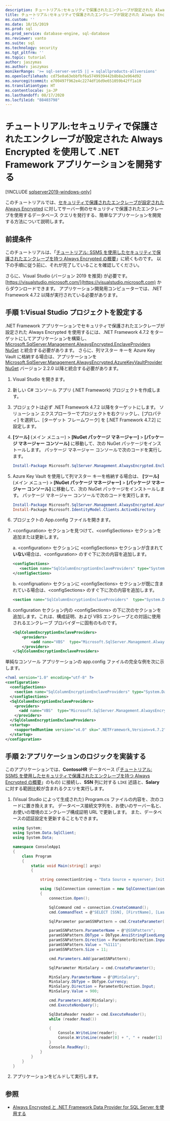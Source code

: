 ```yaml
---
description: チュートリアル:セキュリティで保護されたエンクレーブが設定された Always Encrypted を使用して .NET Framework アプリケーションを開発する
title: チュートリアル:セキュリティで保護されたエンクレーブが設定された Always Encrypted を使用して .NET Framework アプリケーションを開発する | Microsoft Docs
ms.custom: ''
ms.date: 10/15/2019
ms.prod: sql
ms.prod_service: database-engine, sql-database
ms.reviewer: vanto
ms.suite: sql
ms.technology: security
ms.tgt_pltfrm: ''
ms.topic: tutorial
author: jaszymas
ms.author: jaszymas
monikerRange: '>= sql-server-ver15 || = sqlallproducts-allversions'
ms.openlocfilehash: cd75e0a63ebbfbf6a5749939442b8b8a2e964d92
ms.sourcegitcommit: e700497f962e4c2274df16d9e651059b42ff1a10
ms.translationtype: HT
ms.contentlocale: ja-JP
ms.lasthandoff: 08/17/2020
ms.locfileid: "88403798"
---
```

# <a name="tutorial-develop-a-net-framework-application-using-always-encrypted-with-secure-enclaves"></a>チュートリアル:セキュリティで保護されたエンクレーブが設定された Always Encrypted を使用して .NET Framework アプリケーションを開発する
[!INCLUDE [sqlserver2019-windows-only](../../includes/applies-to-version/sqlserver2019-windows-only.md)]

このチュートリアルでは、[セキュリティで保護されたエンクレーブが設定された Always Encrypted](encryption/always-encrypted-enclaves.md) に対してサーバー側のセキュリティで保護されたエンクレーブを使用するデータベース クエリを発行する、簡単なアプリケーションを開発する方法について説明します。 

## <a name="prerequisites"></a>前提条件
このチュートリアルは、「[チュートリアル: SSMS を使用したセキュリティで保護されたエンクレーブを持つ Always Encrypted の概要](./tutorial-getting-started-with-always-encrypted-enclaves.md)」に続くものです。 以下の手順に従う前に、それが完了していることを確認してください。

さらに、Visual Studio (バージョン 2019 を推奨) が必要です。[https://visualstudio.microsoft.com/](https://visualstudio.microsoft.com) からダウンロードできます。 アプリケーション開発用コンピューターでは、.NET Framework 4.7.2 以降が実行されている必要があります。

## <a name="step-1-set-up-your-visual-studio-project"></a>手順 1:Visual Studio プロジェクトを設定する

.NET Framework アプリケーションでセキュリティで保護されたエンクレーブが設定された Always Encrypted を使用するには、.NET Framework 4.7.2 をターゲットにしてアプリケーションを構築し、[Microsoft.SqlServer.Management.AlwaysEncrypted.EnclaveProviders NuGet](https://www.nuget.org/packages/Microsoft.SqlServer.Management.AlwaysEncrypted.EnclaveProviders) と統合する必要があります。 さらに、列マスター キーを Azure Key Vault に格納する場合は、アプリケーションを [Microsoft.SqlServer.Management.AlwaysEncrypted.AzureKeyVaultProvider NuGet](https://www.nuget.org/packages/Microsoft.SqlServer.Management.AlwaysEncrypted.AzureKeyVaultProvider) バージョン 2.2.0 以降と統合する必要があります。 

1. Visual Studio を開きます。

2. 新しい C\# コンソール アプリ (.NET Framework) プロジェクトを作成します。

3. プロジェクトは必ず .NET Framework 4.7.2 以降をターゲットにします。 ソリューション エクスプローラーでプロジェクトを右クリックし、[プロパティ] を選択し、[ターゲット フレームワーク] を [.NET Framework 4.7.2] に設定します。

4. **[ツール]** (メイン メニュー) > **[NuGet パッケージ マネージャー]**  >  **[パッケージ マネージャー コンソール]** に移動して、次の NuGet パッケージをインストールします。 パッケージ マネージャー コンソールで次のコードを実行します。

   ```powershell
   Install-Package Microsoft.SqlServer.Management.AlwaysEncrypted.EnclaveProviders -IncludePrerelease
   ```

5. Azure Key Vault を使用して列マスター キーを格納する場合は、 **[ツール]** (メイン メニュー) > **[NuGet パッケージ マネージャー]**  >  **[パッケージ マネージャー コンソール]** に移動して、次の NuGet パッケージをインストールします。 パッケージ マネージャー コンソールで次のコードを実行します。

   ```powershell
   Install-Package Microsoft.SqlServer.Management.AlwaysEncrypted.AzureKeyVaultProvider -IncludePrerelease -Version 2.2.0
   Install-Package Microsoft.IdentityModel.Clients.ActiveDirectory
   ```

7. プロジェクトの App.config ファイルを開きます。

8. \<configuration\> セクションを見つけて、\<configSections\> セクションを追加または更新します。

   a. \<configuration\> セクションに \<configSections\> セクションが含まれて**いない**場合は、\<configuration\> のすぐ下に次の内容を追加します。
   
      ```xml
      <configSections>
         <section name="SqlColumnEncryptionEnclaveProviders" type="System.Data.SqlClient.SqlColumnEncryptionEnclaveProviderConfigurationSection, System.Data, Version=4.0.0.0, Culture=neutral, PublicKeyToken=b77a5c561934e089" />
      </configSections>
      ```
   b. \<configruation\> セクションに \<configSections\> セクションが既に含まれている場合は、\<configSections\> のすぐ下に次の内容を追加します。

   ```xml
   <section name="SqlColumnEncryptionEnclaveProviders"  type="System.Data.SqlClient.SqlColumnEncryptionEnclaveProviderConfigurationSection, System.Data,  Version=4.0.0.0, Culture=neutral, PublicKeyToken=b77a5c561934e089" /\>
   ```

9. configuration セクション内の \<configSections\> の下に次のセクションを追加します。これは、構成証明、および VBS エンクレーブとの対話に使用されるエンクレーブ プロバイダーに固有のものです。

   ```xml
   <SqlColumnEncryptionEnclaveProviders>
       <providers>
           <add name="VBS"  type="Microsoft.SqlServer.Management.AlwaysEncrypted.EnclaveProviders.HostGuardianServiceEnclaveProvider,  Microsoft.SqlServer.Management.AlwaysEncrypted.EnclaveProviders,    Version=15.0.0.0, Culture=neutral, PublicKeyToken=89845dcd8080cc91"/>
       </providers>
   </SqlColumnEncryptionEnclaveProviders>
   ```

単純なコンソール アプリケーションの app.config ファイルの完全な例を次に示します。
```xml
<?xml version="1.0" encoding="utf-8" ?>
<configuration>
  <configSections>
    <section name="SqlColumnEncryptionEnclaveProviders" type="System.Data.SqlClient.SqlColumnEncryptionEnclaveProviderConfigurationSection, System.Data, Version=4.0.0.0, Culture=neutral, PublicKeyToken=b77a5c561934e089" />
  </configSections>
  <SqlColumnEncryptionEnclaveProviders>
    <providers>
      <add name="VBS"  type="Microsoft.SqlServer.Management.AlwaysEncrypted.EnclaveProviders.HostGuardianServiceEnclaveProvider,  Microsoft.SqlServer.Management.AlwaysEncrypted.EnclaveProviders,    Version=15.0.0.0, Culture=neutral, PublicKeyToken=89845dcd8080cc91"/>
    </providers>
  </SqlColumnEncryptionEnclaveProviders>
  <startup> 
    <supportedRuntime version="v4.0" sku=".NETFramework,Version=v4.7.2" />
  </startup>
</configuration>
```
## <a name="step-2-implement-your-application-logic"></a>手順 2:アプリケーションのロジックを実装する
このアプリケーションでは、**ContosoHR** データベース (「[チュートリアル: SSMS を使用したセキュリティで保護されたエンクレーブを持つ Always Encrypted の概要](tutorial-getting-started-with-always-encrypted-enclaves.md)」のもの) に接続し、**SSN** 列に対する `LIKE` 述語と、**Salary** に対する範囲比較が含まれるクエリを実行します。

1. (Visual Studio によって生成された) Program.cs ファイルの内容を、次のコードに置き換えます。 データベース接続文字列を、お使いのサーバー名と、お使いの環境のエンクレーブ構成証明 URL で更新します。 また、データベースの認証設定を更新することもできます。

    ```cs
    using System;
    using System.Data.SqlClient;
    using System.Data;

    namespace ConsoleApp1
    {
        class Program
        {
            static void Main(string[] args)
            {
    
                string connectionString = "Data Source = myserver; Initial Catalog = ContosoHR; Column Encryption Setting = Enabled;Enclave Attestation Url = http://hgs.bastion.local/Attestation; Integrated Security = true";

                using (SqlConnection connection = new SqlConnection(connectionString))
                {
                    connection.Open();

                    SqlCommand cmd = connection.CreateCommand();
                    cmd.CommandText = @"SELECT [SSN], [FirstName], [LastName], [Salary] FROM [dbo].[Employees] WHERE [SSN] LIKE @SSNPattern AND [Salary] > @MinSalary;";

                    SqlParameter paramSSNPattern = cmd.CreateParameter();

                    paramSSNPattern.ParameterName = @"@SSNPattern";
                    paramSSNPattern.DbType = DbType.AnsiStringFixedLength;
                    paramSSNPattern.Direction = ParameterDirection.Input;
                    paramSSNPattern.Value = "%1111";
                    paramSSNPattern.Size = 11;

                    cmd.Parameters.Add(paramSSNPattern);

                    SqlParameter MinSalary = cmd.CreateParameter();

                    MinSalary.ParameterName = @"@MinSalary";
                    MinSalary.DbType = DbType.Currency;
                    MinSalary.Direction = ParameterDirection.Input;
                    MinSalary.Value = 900;

                    cmd.Parameters.Add(MinSalary);
                    cmd.ExecuteNonQuery();
    
                    SqlDataReader reader = cmd.ExecuteReader();
                    while (reader.Read())

                    {
                        Console.WriteLine(reader);
                        Console.WriteLine(reader[0] + ", " + reader[1] + ", " + reader[2] + ", " + reader[3]);
                    }   
                    Console.ReadKey();
                }
            }
        }
    }
    ```
2. アプリケーションをビルドして実行します。  

## <a name="see-also"></a>参照
- [Always Encrypted と .NET Framework Data Provider for SQL Server を使用する](encryption/develop-using-always-encrypted-with-net-framework-data-provider.md)
